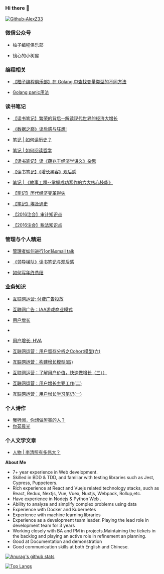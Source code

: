 ### Hi there 👋

<a href="https://github.com/AlexZ33">
  <img alt="Github-AlexZ33" src="https://img.shields.io/static/v1?logo=github&logoColor=rgb(255,255,255)&label=&message=github&color=rgb(24,23,23)&style=for-the-badge" />
</a>

### 微信公众号

- 柚子编程俱乐部

- 镜心的小树屋


### 编程相关

- [【柚子编程俱乐部】在 Golang 中查找变量类型的不同方法](https://zhuanlan.zhihu.com/p/501300715)

- [Golang panic用法](https://zhuanlan.zhihu.com/p/373653492)
### 读书笔记

- [【读书笔记】繁荣的背后--解读现代世界的经济大增长](https://segmentfault.com/a/1190000022874792)
- [《数据之巅》读后感与狂想!](https://zhuanlan.zhihu.com/p/23368515)

- [笔记 | 如何读历史？](https://zhuanlan.zhihu.com/p/338651161)
- [笔记 | 如何阅读哲学](https://zhuanlan.zhihu.com/p/338571506)
- [【读书笔记】读《薛兆丰经济学讲义》杂思](https://zhuanlan.zhihu.com/p/286373163)
- [【读书笔记】《增长黑客》观后感](https://zhuanlan.zhihu.com/p/272754854)
- [笔记 | 《故事工程--掌握成功写作的六大核心技能》](https://zhuanlan.zhihu.com/p/51205746)
- [【笔记】历代经济变革得失](https://www.zhihu.com/column/Treehouse)
- [【笔记】埃及通史](https://zhuanlan.zhihu.com/p/21338611)
- [【2016注会】审计知识点](https://www.zhihu.com/column/Treehouse)
- [【2016注会】税法知识点](https://zhuanlan.zhihu.com/p/22175923)

### 管理与个人精进

- [管理者如何进行1on1&small talk](https://mp.weixin.qq.com/s?__biz=MzI1MjA2NzQ3Ng==&mid=2457137837&idx=1&sn=7934b8614ae4b5099ccb91f1942037ab&chksm=fe693956c91eb040dfe001d23c7223b332f5ff25e60a023e1e24fb7fe4da819dd1ea1de5f05a&token=1856620651&lang=zh_CN#rd)

- [《领导梯队》读书笔记与观后感](https://mp.weixin.qq.com/s?__biz=MzI1MjA2NzQ3Ng==&mid=2457137828&idx=1&sn=23a4a8b92dc9e244244876753b6bca76&chksm=fe69395fc91eb0494a8138477b5a91372a9c30302cdf4c6d64965f5b3ddce199d560b14d01ae&token=1856620651&lang=zh_CN#rd)

- [如何写年终总结](https://mp.weixin.qq.com/s?__biz=MzI1MjA2NzQ3Ng==&mid=2457137821&idx=1&sn=180479e6ebf54f394062d631ec5cde70&chksm=fe693966c91eb070c84c22cabf293e3e399e211f1a5e947bbdd565f025734e1c89b9c52f0be9&token=1856620651&lang=zh_CN#rd)


###  业务知识
- [互联网运营: 付费广告投放](https://mp.weixin.qq.com/s?__biz=MzI1MjA2NzQ3Ng==&mid=2457137733&idx=1&sn=8ce31007f2211626711c7602df18b392&chksm=fe6939bec91eb0a8e228c81d5191dd1ed0c5329c05e01ff3fb0fce5dad0f4f8607c57bbca2ed&token=1856620651&lang=zh_CN#rd)

- [互联网广告：IAA游戏商业模式 ](https://mp.weixin.qq.com/s?__biz=MzI1MjA2NzQ3Ng==&mid=2457137832&idx=1&sn=d98cb0164b2bab38d54ebfaed12686b1&chksm=fe693953c91eb045dcdbd02f9caa2c65843bf32b02f3ea8eb9de1e0e41b9d5d2a160577a5d8f&token=1856620651&lang=zh_CN#rd)

- [用户增长](https://mp.weixin.qq.com/s?__biz=MzI1MjA2NzQ3Ng==&mid=2457137750&idx=1&sn=060f8215957e8b20a350c55bf0302fde&chksm=fe6939adc91eb0bbdaea15b1ef12afa8f4f535392d78c494736ef6dea6550fbf80f1c69bbe89&token=1856620651&lang=zh_CN#rd)
- 
- [用户增长: HVA](https://mp.weixin.qq.com/s?__biz=MzI1MjA2NzQ3Ng==&mid=2457137744&idx=1&sn=4df7496a20e61b5769f81e151c51847d&chksm=fe6939abc91eb0bda3bf108418dc64e76653b1d2ea9e996d2b43d7d329a6cff223dad220b570&token=1856620651&lang=zh_CN#rd)

- [互联网运营：用户留存分析之Cohort模型(六)](https://mp.weixin.qq.com/s?__biz=MzI1MjA2NzQ3Ng==&mid=2457137737&idx=1&sn=dcf82ffedf9ccaa7e934fb38788f1134&chksm=fe6939b2c91eb0a4a5a893b88c087911314e628310fa66bc1700e9bdd94afa3eb33d9a0a6c68&token=1856620651&lang=zh_CN#rd)

- [互联网运营：构建增长模型(四)](https://mp.weixin.qq.com/s?__biz=MzI1MjA2NzQ3Ng==&mid=2457137737&idx=2&sn=ca9b64cf8dd6c08af22b7568a05e2455&chksm=fe6939b2c91eb0a46a187c759dd4356f51fd0b1063f0ab053e071b17444ff4e9ed0679ca4d23&token=1856620651&lang=zh_CN#rd)


- [互联网运营：了解用户价值，快速做增长（三））](https://mp.weixin.qq.com/s?__biz=MzI1MjA2NzQ3Ng==&mid=2457137737&idx=3&sn=2f58eb0d3842bc396da6b3b797a415e0&chksm=fe6939b2c91eb0a45b3081af65aa217a74a07099516e74edfa4f4707bf52d9190be4b4932534&token=1856620651&lang=zh_CN#rd)

- [互联网运营：用户增长主要工作(二)](https://mp.weixin.qq.com/s?__biz=MzI1MjA2NzQ3Ng==&mid=2457137737&idx=4&sn=1b259a21c0f6bea84b5a9138b9fe4a58&chksm=fe6939b2c91eb0a46bb3908bfbb58428a76adcd95eec724925142690f6ed525909d068837e4e&token=1856620651&lang=zh_CN#rd)

- [互联网运营：用户增长学习笔记(一)](https://mp.weixin.qq.com/s?__biz=MzI1MjA2NzQ3Ng==&mid=2457137737&idx=5&sn=67ae7da5c4baf6b31d5a68b01ae9c7a9&chksm=fe6939b2c91eb0a4d33a8281d0ca03a3b30161a3bd518391fa0e0d6008711bd53972508a325e&token=1856620651&lang=zh_CN#rd)


###  个人诗作

- [我听闻，你想做厉害的人？](https://zhuanlan.zhihu.com/p/28575134)
- [你茹晨光](https://mp.weixin.qq.com/s?__biz=MzI1MjA2NzQ3Ng==&mid=2457137600&idx=1&sn=2c89c7ebf99b003f7b6c8308dc59a50a&chksm=fe693a3bc91eb32d6340c5ab738fa95246af5bc0f0a2d60bf2d18baa8e7d39a7d293e6ecc36d&token=1856620651&lang=zh_CN#rd)

### 个人文学文章

- [人物 | 李清照有多伟大？](https://zhuanlan.zhihu.com/p/23590426)

**About Me**

- 7+ year experience in Web development.
- Skilled in BDD & TDD, and familiar with testing libraries such as Jest, Cypress, Puppeteers.
- Rich experience at React and Vuejs related technology stacks, such as React, Redux, Nextjs, Vue, Vuex, Nuxtjs, Webpack, Rollup,etc.
- Have experience in Nodejs & Python Web .
- Ability to analyze and simplify complex problems using data
- Experience with Docker and Kubernetes
- Experience with machine learning libraries
- Experience as a development team leader. Playing the lead role in development team for 3 years
- Working closely with BA and PM in projects.Maintaining the tickets in the backlog and playing an active role in refinement an planning.
- Good at Documentation and demonstration
- Good communication skills at both English and Chinese.
<!--
**AlexZ33/AlexZ33** is a ✨ _special_ ✨ repository because its `README.md` (this file) appears on your GitHub profile.

Here are some ideas to get you started:

- 🔭 I’m currently working on game.xiaomi.com
- 🌱 I’m currently learning **golang & data science**
- 💬 Ask me about ...
- 📫 How to reach me: ...
- 😄 Pronouns: ...
- ⚡ Fun fact: ...
-->


[![Anurag's github stats](https://github-readme-stats.vercel.app/api?username=AlexZ33)](https://github.com/anuraghazra/github-readme-stats)

[![Top Langs](https://github-readme-stats.vercel.app/api/top-langs/?username=AlexZ33&layout=compact&hide=HTML)](https://github.com/anuraghazra/github-readme-stats)

